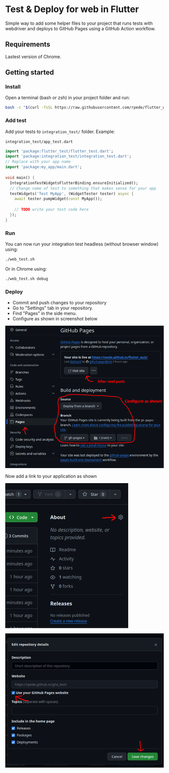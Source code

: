 # Test & Deploy for web in Flutter

Simple way to add some helper files to your project that runs tests with
webdriver and deploys to GitHub Pages using a GitHub Action workflow.

## Requirements

Lastest version of Chrome.

## Getting started

### Install

Open a terminal (bash or zsh) in your project folder and run:

```sh
bash -c "$(curl -fsSL https://raw.githubusercontent.com/rpede/flutter_web_test_deploy/main/setup.sh)"
```

### Add test

Add your tests to `integration_test/` folder.
Example:

`integration_test/app_test.dart`
```dart
import 'package:flutter_test/flutter_test.dart';
import 'package:integration_test/integration_test.dart';
// Replace with your app name
import 'package:my_app/main.dart';

void main() {
  IntegrationTestWidgetsFlutterBinding.ensureInitialized();
  // Change name of test to something that makes sense for your app
  testWidgets('Test MyApp', (WidgetTester tester) async {
    await tester.pumpWidget(const MyApp());

    // TODO write your test code here
  });
}
```

### Run

You can now run your integration test headless (without browser window) using:

```sh
./web_test.sh
```

Or in Chrome using:

```sh
./web_test.sh debug
```

### Deploy

- Commit and push changes to your repository
- Go to "Settings" tab in your repository.
- Find "Pages" in the side menu.
- Configure as shown in screenshot below

![Build and deployment settings](img/deploy.png)

Now add a link to your application as shown

![About](img/link1.png)

![Use your GitHub Pages website](img/link2.png)